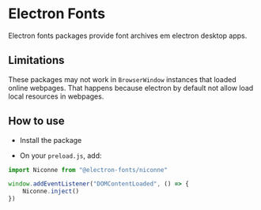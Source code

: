 # Electron Fonts

Electron fonts packages provide font archives em electron desktop apps.

## Limitations

These packages may not work in `BrowserWindow` instances that loaded online webpages. That happens because electron by default not allow load local resources in webpages.

## How to use

* Install the package

* On your `preload.js`, add:

```ts
import Niconne from "@electron-fonts/niconne"

window.addEventListener("DOMContentLoaded", () => {
    Niconne.inject()
})
```